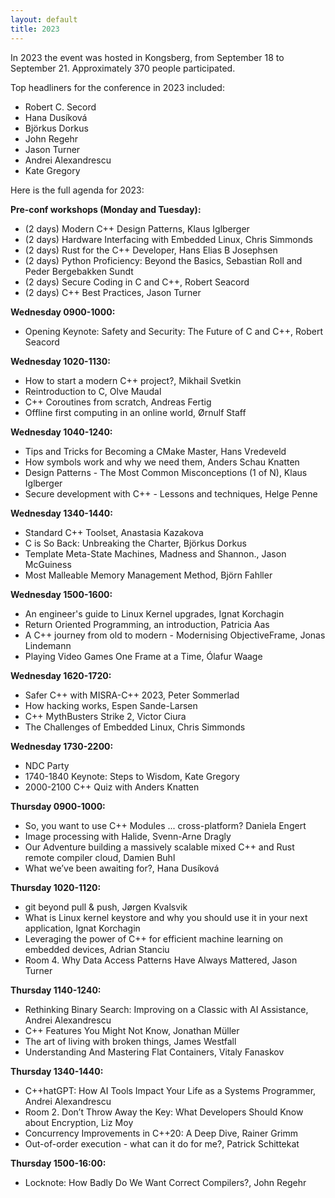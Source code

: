 ```yaml
---
layout: default
title: 2023
---
```


In 2023 the event was hosted in Kongsberg, from September 18 to September 21.
Approximately 370 people participated.

Top headliners for the conference in 2023 included:

- Robert C. Secord
- Hana Dusíková
- Björkus Dorkus
- John Regehr
- Jason Turner
- Andrei Alexandrescu
- Kate Gregory

Here is the full agenda for 2023:

__Pre-conf workshops (Monday and Tuesday):__

- (2 days) Modern C++ Design Patterns, Klaus Iglberger
- (2 days) Hardware Interfacing with Embedded Linux, Chris Simmonds
- (2 days) Rust for the C++ Developer, Hans Elias B Josephsen
- (2 days) Python Proficiency: Beyond the Basics, Sebastian Roll and Peder Bergebakken Sundt
- (2 days) Secure Coding in C and C++, Robert Seacord
- (2 days) C++ Best Practices, Jason Turner

__Wednesday 0900-1000:__

- Opening Keynote: Safety and Security: The Future of C and C++, Robert Seacord

__Wednesday 1020-1130:__

- How to start a modern C++ project?, Mikhail Svetkin
- Reintroduction to C, Olve Maudal
- C++ Coroutines from scratch, Andreas Fertig
- Offline first computing in an online world, Ørnulf Staff

__Wednesday 1040-1240:__

- Tips and Tricks for Becoming a CMake Master, Hans Vredeveld
- How symbols work and why we need them, Anders Schau Knatten
- Design Patterns - The Most Common Misconceptions (1 of N), Klaus Iglberger
- Secure development with C++ - Lessons and techniques, Helge Penne

__Wednesday 1340-1440:__

- Standard C++ Toolset, Anastasia Kazakova
- C is So Back: Unbreaking the Charter, Björkus Dorkus
- Template Meta-State Machines, Madness and Shannon., Jason McGuiness
- Most Malleable Memory Management Method, Björn Fahller

__Wednesday 1500-1600:__

- An engineer's guide to Linux Kernel upgrades, Ignat Korchagin
- Return Oriented Programming, an introduction, Patricia Aas
- A C++ journey from old to modern - Modernising ObjectiveFrame, Jonas Lindemann
- Playing Video Games One Frame at a Time, Ólafur Waage

__Wednesday 1620-1720:__

- Safer C++ with MISRA-C++ 2023, Peter Sommerlad
- How hacking works, Espen Sande-Larsen
- C++ MythBusters Strike 2, Victor Ciura
- The Challenges of Embedded Linux, Chris Simmonds

__Wednesday 1730-2200:__

- NDC Party
- 1740-1840 Keynote: Steps to Wisdom, Kate Gregory
- 2000-2100 C++ Quiz with Anders Knatten

__Thursday 0900-1000:__

- So, you want to use C++ Modules ... cross-platform? Daniela Engert
- Image processing with Halide, Svenn-Arne Dragly
- Our Adventure building a massively scalable mixed C++ and Rust remote compiler cloud, Damien Buhl
- What we’ve been awaiting for?, Hana Dusíková

__Thursday 1020-1120:__

- git beyond pull & push, Jørgen Kvalsvik
- What is Linux kernel keystore and why you should use it in your next application, Ignat Korchagin
- Leveraging the power of C++ for efficient machine learning on embedded devices, Adrian Stanciu
- Room 4. Why Data Access Patterns Have Always Mattered, Jason Turner

__Thursday 1140-1240:__

- Rethinking Binary Search: Improving on a Classic with AI Assistance, Andrei Alexandrescu
- C++ Features You Might Not Know, Jonathan Müller
- The art of living with broken things, James Westfall
- Understanding And Mastering Flat Containers, Vitaly Fanaskov

__Thursday 1340-1440:__

- C++hatGPT: How AI Tools Impact Your Life as a Systems Programmer, Andrei Alexandrescu
- Room 2. Don’t Throw Away the Key: What Developers Should Know about Encryption, Liz Moy
- Concurrency Improvements in C++20: A Deep Dive, Rainer Grimm
- Out-of-order execution - what can it do for me?, Patrick Schittekat

__Thursday 1500-16:00:__

- Locknote: How Badly Do We Want Correct Compilers?, John Regehr
